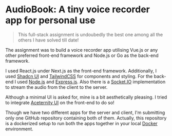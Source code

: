 # AudioBook: A tiny voice recorder app for personal use

> This full-stack assignment is undoubedly the best one among all the others I have solved till date!

The assignment was to build a voice recorder app utilising Vue.js or any other preferred front-end framework and Node.js or Go as the back-end framework.

I used React.js under Next.js as the front-end framework. Additionally, I used [Shadcn UI](https://ui.shadcn.com/) and [TailwindCSS](https://tailwindcss.com/) for components and styling. For the back-end I used [Node.js](https://nodejs.org/en) and [Express.js](https://expressjs.com/). Also there is a [Socket.IO](https://socket.io/) implementation to stream the audio from the client to the server.

Although a minimal UI is asked for, mine is a bit aesthetically pleasing. I tried to integrate [Aceternity UI](https://ui.aceternity.com/) on the front-end to do so!

Though we have two different apps for the server and client, I'm submitting only one GitHub repository containing both of them. Actually, this repository is a dockerized setup to run both the apps together in your local [Docker](https://www.docker.com/) environment.